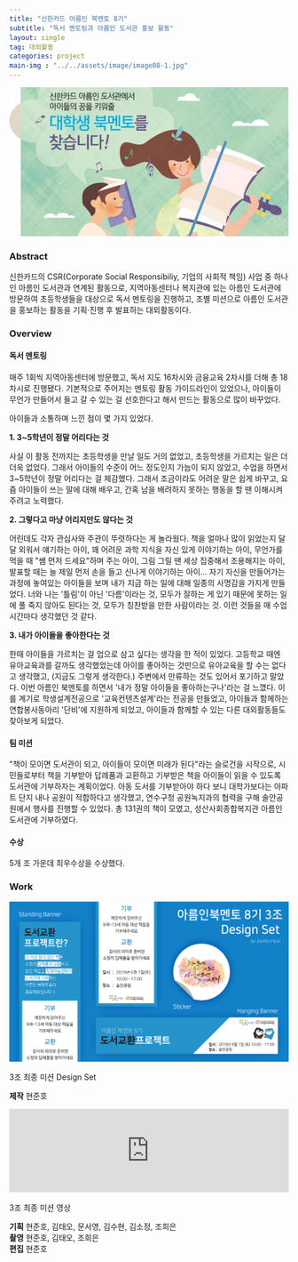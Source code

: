 ```yaml
---
title: "신한카드 아름인 북멘토 8기"
subtitle: "독서 멘토링과 아름인 도서관 홍보 활동"
layout: single
tag: 대외활동
categories: project
main-img : "../../assets/image/image08-1.jpg"
---
```


![image](../../assets/image/image08-1.jpg)

### Abstract
신한카드의 CSR(Corporate Social Responsibiliy, 기업의 사회적 책임) 사업 중 하나인 아름인 도서관과 연계된 활동으로, 지역아동센터나 복지관에 있는 아름인 도서관에 방문하여 초등학생들을 대상으로 독서 멘토링을 진행하고, 조별 미션으로 아름인 도서관을 홍보하는 활동을 기획·진행 후 발표하는 대외활동이다.

### Overview

#### 독서 멘토링

매주 1회씩 지역아동센터에 방문했고, 독서 지도 16차시와 금융교육 2차시를 더해 총 18차시로 진행됐다. 기본적으로 주어지는 멘토링 활동 가이드라인이 있었으나, 아이들이 무언가 만들어서 들고 갈 수 있는 걸 선호한다고 해서 만드는 활동으로 많이 바꾸었다.  
  
아이들과 소통하며 느낀 점이 몇 가지 있었다.  
  
__1. 3~5학년이 정말 어리다는 것__  
  
사실 이 활동 전까지는 초등학생을 만날 일도 거의 없었고, 초등학생을 가르치는 일은 더더욱 없었다. 그래서 아이들의 수준이 어느 정도인지 가늠이 되지 않았고, 수업을 하면서 3~5학년이 정말 어리다는 걸 체감했다. 그래서 조금이라도 어려운 말은 쉽게 바꾸고, 요즘 아이들이 쓰는 말에 대해 배우고, 간혹 남을 배려하지 못하는 행동을 할 땐 이해시켜주려고 노력했다.  
  
__2. 그렇다고 마냥 어리지만도 않다는 것__  
  
어린데도 각자 관심사와 주관이 뚜렷하다는 게 놀라웠다. 책을 얼마나 많이 읽었는지 달달 외워서 얘기하는 아이, 꽤 어려운 과학 지식을 자신 있게 이야기하는 아이, 무언가를 먹을 때 "쌤 먼저 드세요"하며 주는 아이, 그림 그릴 땐 세상 집중해서 조용해지는 아이, 발표할 때는 늘 제일 먼저 손을 들고 신나게 이야기하는 아이... 자기 자신을 만들어가는 과정에 놓여있는 아이들을 보며 내가 지금 하는 일에 대해 일종의 사명감을 가지게 만들었다. 너와 나는 '틀림'이 아닌 '다름'이라는 것, 모두가 잘하는 게 있기 때문에 못하는 일에 풀 죽지 않아도 된다는 것, 모두가 칭찬받을 만한 사람이라는 것. 이런 것들을 매 수업시간마다 생각했던 것 같다.  
  
__3. 내가 아이들을 좋아한다는 것__  
  
한때 아이들을 가르치는 걸 업으로 삼고 싶다는 생각을 한 적이 있었다. 고등학교 때엔 유아교육과를 갈까도 생각했었는데 아이를 좋아하는 것만으로 유아교육을 할 수는 없다고 생각했고, (지금도 그렇게 생각한다.) 주변에서 만류하는 것도 있어서 포기하고 말았다. 이번 아름인 북멘토를 하면서 '내가 정말 아이들을 좋아하는구나'라는 걸 느꼈다. 이를 계기로 학생설계전공으로 '교육컨텐츠설계'라는 전공을 만들었고, 아이들과 함께하는 연합봉사동아리 '단비'에 지원하게 되었고, 아이들과 함께할 수 있는 다른 대외활동들도 찾아보게 되었다.  
  
#### 팀 미션  

"책이 모이면 도서관이 되고, 아이들이 모이면 미래가 된다"라는 슬로건을 시작으로, 시민들로부터 책을 기부받아 답례품과 교환하고 기부받은 책을 아이들이 읽을 수 있도록 도서관에 기부하자는 계획이었다. 아동 도서를 기부받아야 하다 보니 대학가보다는 아파트 단지 내나 공원이 적합하다고 생각했고, 연수구청 공원녹지과의 협력을 구해 솔안공원에서 행사를 진행할 수 있었다. 총 131권의 책이 모였고, 성산사회종합복지관 아름인 도서관에 기부하였다.

#### 수상
5개 조 가운데 최우수상을 수상했다.  

### Work

![image](../../assets/image/image08-2.jpg)
  
3조 최종 미션 Design Set  
  
__제작__  현준호  

<iframe width="100%" height="56.25%" src="https://www.youtube.com/embed/No_OJxpdeJc" frameborder="0" allow="accelerometer; autoplay; encrypted-media; gyroscope; picture-in-picture" allowfullscreen></iframe>  

3조 최종 미션 영상

__기획__  현준호, 김태오, 문서영, 김수현, 김소정, 조희은  
__촬영__  현준호, 김태오, 조희은  
__편집__  현준호  